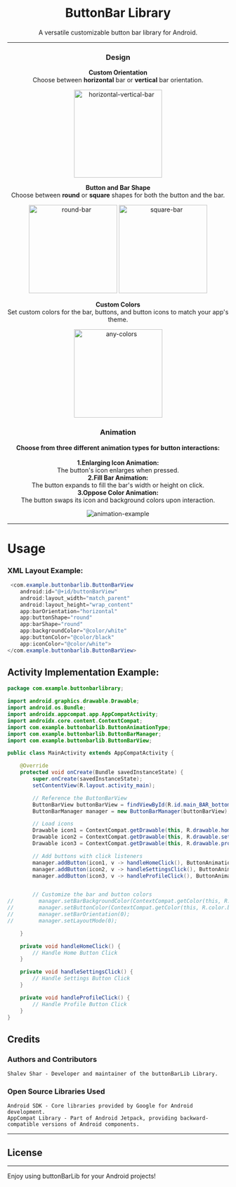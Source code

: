 <div align="center">
    <h1>ButtonBar Library</h1>
    <p>A versatile customizable button bar library for Android.</p>
</div>

---

<div align="center">
    <h3>Design</h3>
    <p><b>Custom Orientation</b><br>
    Choose between <b>horizontal</b> bar or <b>vertical</b> bar orientation.</p>
</div>

<div align="center">
    <img width="200" alt="horizontal-vertical-bar" src="https://github.com/user-attachments/assets/6cebc497-84c4-4501-97e5-c67b3fa12d5c">
</div>

<div align="center">
    <p><b>Button and Bar Shape</b><br>
    Choose between <b>round</b> or <b>square</b> shapes for both the button and the bar.</p>
</div>

<div align="center">
    <img width="201" alt="round-bar" src="https://github.com/user-attachments/assets/6abce6c6-b6ed-46b8-b208-93af69e04ceb">
    <img width="201" alt="square-bar" src="https://github.com/user-attachments/assets/747c17a1-68e3-48d2-8575-c5b6304d1255">
</div>

<div align="center">
    <p><b>Custom Colors</b><br>
    Set custom colors for the bar, buttons, and button icons to match your app's theme.</p>
</div>

<div align="center">
    <img width="201" alt="any-colors" src="https://github.com/user-attachments/assets/a3a64be5-b671-46ce-955f-edaf41aa49f1">
</div>

<div align="center">
    <h3>Animation</h3>
    <p><b>Choose from three different animation types for button interactions:</b><br>
    	</br><b>1.Enlarging Icon Animation:</b></br> The button's icon enlarges when pressed.</b>
	</br><b>2.Fill Bar Animation:</b></br> The button expands to fill the bar's width or height on click.</b>
	</br><b>3.Oppose Color Animation:</b></br> The button swaps its icon and background colors upon interaction.<b></b></p>
</div>

<div align="center">
    <img alt="animation-example" src="https://github.com/user-attachments/assets/f16503df-53e9-4ba6-8562-3a82f82e1fe3">
</div>


---

# Usage
### XML Layout Example:
```java
 <com.example.buttonbarlib.ButtonBarView
    android:id="@+id/buttonBarView"
    android:layout_width="match_parent"
    android:layout_height="wrap_content"
    app:barOrientation="horizontal"
    app:buttonShape="round"
    app:barShape="round"
    app:backgroundColor="@color/white"
    app:buttonColor="@color/black"
    app:iconColor="@color/white">
</com.example.buttonbarlib.ButtonBarView>
```

## Activity Implementation Example:
```java
package com.example.buttonbarlibrary;

import android.graphics.drawable.Drawable;
import android.os.Bundle;
import androidx.appcompat.app.AppCompatActivity;
import androidx.core.content.ContextCompat;
import com.example.buttonbarlib.ButtonAnimationType;
import com.example.buttonbarlib.ButtonBarManager;
import com.example.buttonbarlib.ButtonBarView;

public class MainActivity extends AppCompatActivity {

    @Override
    protected void onCreate(Bundle savedInstanceState) {
        super.onCreate(savedInstanceState);
        setContentView(R.layout.activity_main);

        // Reference the ButtonBarView
        ButtonBarView buttonBarView = findViewById(R.id.main_BAR_bottom);
        ButtonBarManager manager = new ButtonBarManager(buttonBarView);

        // Load icons
        Drawable icon1 = ContextCompat.getDrawable(this, R.drawable.home);
        Drawable icon2 = ContextCompat.getDrawable(this, R.drawable.settings);
        Drawable icon3 = ContextCompat.getDrawable(this, R.drawable.profile);

        // Add buttons with click listeners
        manager.addButton(icon1, v -> handleHomeClick(), ButtonAnimationType.ENLARGING_ICON);
        manager.addButton(icon2, v -> handleSettingsClick(), ButtonAnimationType.FILL_BAR);
        manager.addButton(icon3, v -> handleProfileClick(), ButtonAnimationType.OPPOSE_COLOR);


        // Customize the bar and button colors
//        manager.setBarBackgroundColor(ContextCompat.getColor(this, R.color.grey_bar));
//        manager.setButtonColor(ContextCompat.getColor(this, R.color.blue_bar));
//        manager.setBarOrientation(0);
//        manager.setLayoutMode(0);

    }

    private void handleHomeClick() {
        // Handle Home Button Click
    }

    private void handleSettingsClick() {
        // Handle Settings Button Click
    }

    private void handleProfileClick() {
        // Handle Profile Button Click
    }
}
```


## Credits
### Authors and Contributors
	Shalev Shar - Developer and maintainer of the buttonBarLib Library.
### Open Source Libraries Used
	Android SDK - Core libraries provided by Google for Android development.
	AppCompat Library - Part of Android Jetpack, providing backward-compatible versions of Android components.
-----

## License
	
-----

Enjoy using buttonBarLib for your Android projects!
